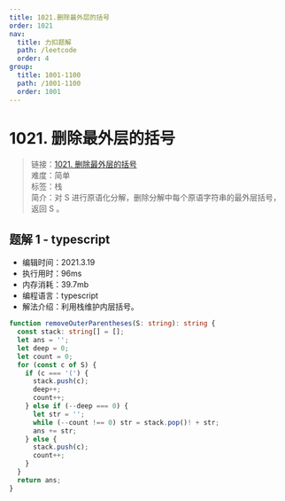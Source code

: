 ```yaml
---
title: 1021.删除最外层的括号
order: 1021
nav:
  title: 力扣题解
  path: /leetcode
  order: 4
group:
  title: 1001-1100
  path: /1001-1100
  order: 1001
---
```


# 1021. 删除最外层的括号

> 链接：[1021. 删除最外层的括号](https://leetcode-cn.com/problems/remove-outermost-parentheses/)  
> 难度：简单  
> 标签：栈  
> 简介：对 S 进行原语化分解，删除分解中每个原语字符串的最外层括号，返回 S 。

## 题解 1 - typescript

- 编辑时间：2021.3.19
- 执行用时：96ms
- 内存消耗：39.7mb
- 编程语言：typescript
- 解法介绍：利用栈维护内层括号。

```typescript
function removeOuterParentheses(S: string): string {
  const stack: string[] = [];
  let ans = '';
  let deep = 0;
  let count = 0;
  for (const c of S) {
    if (c === '(') {
      stack.push(c);
      deep++;
      count++;
    } else if (--deep === 0) {
      let str = '';
      while (--count !== 0) str = stack.pop()! + str;
      ans += str;
    } else {
      stack.push(c);
      count++;
    }
  }
  return ans;
}
```
